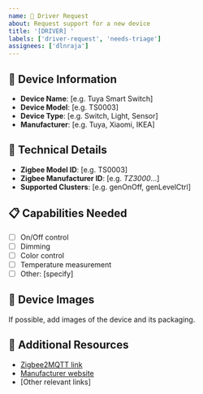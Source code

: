 ```yaml
---
name: 🚗 Driver Request
about: Request support for a new device
title: '[DRIVER] '
labels: ['driver-request', 'needs-triage']
assignees: ['dlnraja']
---
```


## 📱 Device Information
- **Device Name**: [e.g. Tuya Smart Switch]
- **Device Model**: [e.g. TS0003]
- **Device Type**: [e.g. Switch, Light, Sensor]
- **Manufacturer**: [e.g. Tuya, Xiaomi, IKEA]

## 🔧 Technical Details
- **Zigbee Model ID**: [e.g. TS0003]
- **Zigbee Manufacturer ID**: [e.g. _TZ3000_...]
- **Supported Clusters**: [e.g. genOnOff, genLevelCtrl]

## 📋 Capabilities Needed
- [ ] On/Off control
- [ ] Dimming
- [ ] Color control
- [ ] Temperature measurement
- [ ] Other: [specify]

## 📸 Device Images
If possible, add images of the device and its packaging.

## 🔗 Additional Resources
- [Zigbee2MQTT link](https://www.zigbee2mqtt.io/devices/...)
- [Manufacturer website](https://...)
- [Other relevant links]
